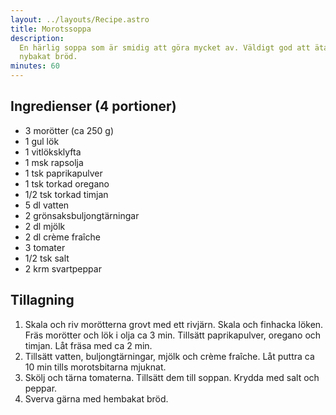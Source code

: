 ```yaml
---
layout: ../layouts/Recipe.astro
title: Morotssoppa
description:
  En härlig soppa som är smidig att göra mycket av. Väldigt god att äta med
  nybakat bröd.
minutes: 60
---
```


## Ingredienser (4 portioner)

- 3 morötter (ca 250 g)
- 1 gul lök
- 1 vitlöksklyfta
- 1 msk rapsolja
- 1 tsk paprikapulver
- 1 tsk torkad oregano
- 1/2 tsk torkad timjan
- 5 dl vatten
- 2 grönsaksbuljongtärningar
- 2 dl mjölk
- 2 dl crème fraîche
- 3 tomater
- 1/2 tsk salt
- 2 krm svartpeppar

## Tillagning

1. Skala och riv morötterna grovt med ett rivjärn. Skala och finhacka löken.
   Fräs morötter och lök i olja ca 3 min. Tillsätt paprikapulver, oregano och
   timjan. Låt fräsa med ca 2 min.
1. Tillsätt vatten, buljongtärningar, mjölk och crème fraîche. Låt puttra ca 10
   min tills morotsbitarna mjuknat.
1. Skölj och tärna tomaterna. Tillsätt dem till soppan. Krydda med salt och
   peppar.
1. Sverva gärna med hembakat bröd.
